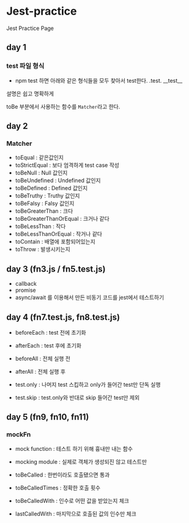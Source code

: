 # Jest-practice

Jest Practice Page

## day 1

### test 파일 형식

- npm test 하면 아래와 같은 형식들을 모두 찾아서 test한다.
  .test.
  \_\_test\_\_

설명은 쉽고 명확하게

toBe 부분에서 사용하는 함수를
`Matcher`라고 한다.

## day 2

### Matcher

- toEqual : 같은값인지
- toStrictEqual : 보다 엄격하게 test case 작성
- toBeNull : Null 값인지
- toBeUndefined : Undefined 값인지
- toBeDefined : Defined 값인지
- toBeTruthy : Truthy 값인지
- toBeFalsy : Falsy 값인지
- toBeGreaterThan : 크다
- toBeGreaterThanOrEqual : 크거나 같다
- toBeLessThan : 작다
- toBeLessThanOrEqual : 작거나 같다
- toContain : 배열에 포함되어있는지
- toThrow : 발생시키는지

## day 3 (fn3.js / fn5.test.js)

- callback
- promise
- async/await
  를 이용해서 만든 비동기 코드를 jest에서 테스트하기

## day 4 (fn7.test.js, fn8.test.js)

- beforeEach : test 전에 초기화
- afterEach : test 후에 초기화
- beforeAll : 전체 실행 전
- afterAll : 전체 실행 후

- test.only : 나머지 test 스킵하고 only가 들어간 test만 단독 실행
- test.skip : test.only와 반대로 skip 들어간 test만 제외

## day 5 (fn9, fn10, fn11)

### mockFn

- mock function : 테스트 하기 위해 흉내만 내는 함수
- mocking module : 실제로 객체가 생성되진 않고 테스트만

- toBeCalled : 한번이라도 호출됐으면 통과
- toBeCalledTimes : 정확한 호출 횟수
- toBeCalledWith : 인수로 어떤 값을 받았는지 체크
- lastCalledWith : 마지막으로 호출된 값의 인수만 체크
